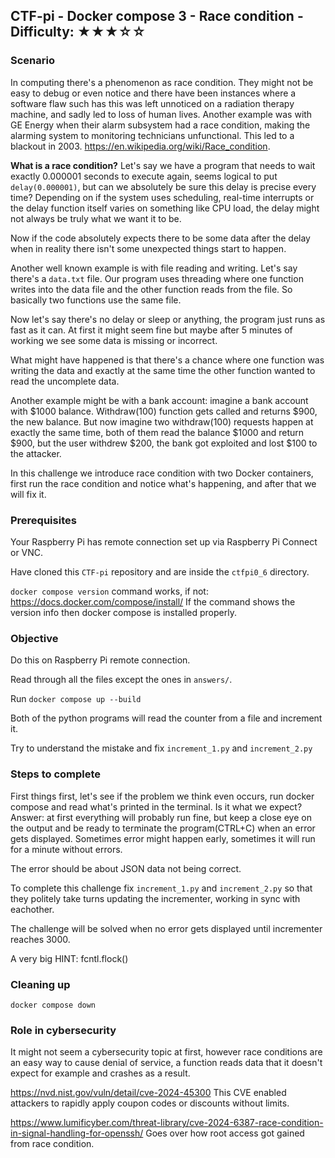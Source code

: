 ## CTF-pi - Docker compose 3 - Race condition - Difficulty: ★★★☆☆

### Scenario

In computing there's a phenomenon as race condition. They might not be easy to debug or even notice and there have been instances where a software flaw such has this was left unnoticed on a radiation therapy machine, and sadly led to loss of human lives. Another example was with GE Energy when their alarm subsystem had a race condition, making the alarming system to monitoring technicians unfunctional. This led to a blackout in 2003. https://en.wikipedia.org/wiki/Race_condition.

**What is a race condition?** Let's say we have a program that needs to wait exactly 0.000001 seconds to execute again, seems logical to put `delay(0.000001)`, but can we absolutely be sure this delay is precise every time? Depending on if the system uses scheduling, real-time interrupts or the delay function itself varies on something like CPU load, the delay might not always be truly what we want it to be.

Now if the code absolutely expects there to be some data after the delay when in reality there isn't some unexpected things start to happen.

Another well known example is with file reading and writing.
Let's say there's a `data.txt` file. Our program uses threading where one function writes into the data file and the other function reads from the file. So basically two functions use the same file. 

Now let's say there's no delay or sleep or anything, the program just runs as fast as it can. At first it might seem fine but maybe after 5 minutes of working we see some data is missing or incorrect.

What might have happened is that there's a chance where one function was writing the data and exactly at the same time the other function wanted to read the uncomplete data.

Another example might be with a bank account: imagine a bank account with $1000 balance. Withdraw(100) function gets called and returns $900, the new balance. But now imagine two withdraw(100) requests happen at exactly the same time, both of them read the balance $1000 and return $900, but the user withdrew $200, the bank got exploited and lost $100 to the attacker.

In this challenge we introduce race condition with two Docker containers, first run the race condition and notice what's happening, and after that we will fix it.

### Prerequisites

Your Raspberry Pi has remote connection set up via Raspberry Pi Connect or VNC.

Have cloned this `CTF-pi` repository and are inside the `ctfpi0_6` directory.

`docker compose version` command works, if not: https://docs.docker.com/compose/install/
If the command shows the version info then docker compose is installed properly.

### Objective

Do this on Raspberry Pi remote connection.

Read through all the files except the ones in `answers/`.

Run `docker compose up --build`

Both of the python programs will read the counter from a file and increment it.

Try to understand the mistake and fix `increment_1.py` and `increment_2.py`

### Steps to complete

First things first, let's see if the problem we think even occurs, run docker compose and read what's printed in the terminal. Is it what we expect? Answer: at first everything will probably run fine, but keep a close eye on the output and be ready to terminate the program(CTRL+C) when an error gets displayed. Sometimes error might happen early, sometimes it will run for a minute without errors.

The error should be about JSON data not being correct.

To complete this challenge fix `increment_1.py` and `increment_2.py` so that they politely take turns updating the incrementer, working in sync with eachother. 

The challenge will be solved when no error gets displayed until incrementer reaches 3000.

A very big HINT: fcntl.flock()


### Cleaning up

`docker compose down`

### Role in cybersecurity

It might not seem a cybersecurity topic at first, however race conditions are an easy way to cause denial of service, a function reads data that it doesn't expect for example and crashes as a result.

https://nvd.nist.gov/vuln/detail/cve-2024-45300 This CVE enabled attackers to rapidly apply coupon codes or discounts without limits.

https://www.lumificyber.com/threat-library/cve-2024-6387-race-condition-in-signal-handling-for-openssh/ Goes over how root access got gained from race condition.

